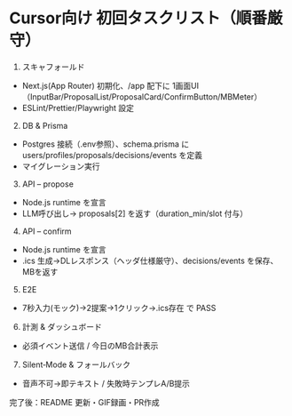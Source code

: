 # Cursor向け 初回タスクリスト（順番厳守）

1) スキャフォールド
- Next.js(App Router) 初期化、/app 配下に 1画面UI（InputBar/ProposalList/ProposalCard/ConfirmButton/MBMeter）
- ESLint/Prettier/Playwright 設定

2) DB & Prisma
- Postgres 接続（.env参照）、schema.prisma に users/profiles/proposals/decisions/events を定義
- マイグレーション実行

3) API – propose
- Node.js runtime を宣言
- LLM呼び出し→ proposals[2] を返す（duration_min/slot 付与）

4) API – confirm
- Node.js runtime を宣言
- .ics 生成→DLレスポンス（ヘッダ仕様厳守）、decisions/events を保存、MBを返す

5) E2E
- 7秒入力(モック)→2提案→1クリック→.ics存在 で PASS

6) 計測 & ダッシュボード
- 必須イベント送信 / 今日のMB合計表示

7) Silent‑Mode & フォールバック
- 音声不可→即テキスト / 失敗時テンプレA/B提示

完了後：README 更新・GIF録画・PR作成

